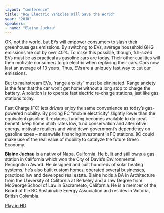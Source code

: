 ```yaml
---
layout: "conference"
title: "How Electric Vehicles Will Save the World"
year: "2010"
speakers:
- name: "Blaine Juchau"
---
```



OK, not the world, but EVs will empower consumers to slash their greenhouse
gas emissions. By switching to EVs, average household GHG emissions are cut by
over 40%. To make this possible, though, full-sized EVs must be as practical
as gasoline cars are today. Their other qualities will then motivate consumers
to go electric when replacing their cars. Cars now last an average of 13
years. Thus, EVs are a uniquely fast way to cut our emissions.

But to mainstream EVs, “range anxiety” must be eliminated. Range anxiety is
the fear that the car won’t get home without a long stop to charge the
battery. A solution is to operate fast electric re-charge stations, just like
gas stations today.

Fast Charge (FC) lets drivers enjoy the same convenience as today’s gas-
powered mobility. By pricing FC “mobile electricity” slightly lower than the
equivalent gasoline it replaces, funding becomes available to do great
benefit: keep home utility rates low, fund conservation and alternative
energy, motivate retailers and wind down government’s dependency on gasoline
taxes – meanwhile financing investment in FC stations. BC could make use of
the real value of mobility to catalyze the future Green Economy.

**Blaine Juchau** is a native of Napa, California. He built and still owns a
gas station in California which won the City of Davis’s Environmental
Recognition Award. He designed and built hundreds of solar heating systems.
He’s also built custom homes, operated several businesses, practiced law and
developed real estate. Blaine holds a BA in Architecture from the University
of California at Berkeley and a Law Degree from McGeorge School of Law in
Sacramento, California. He is a member of the Board of the BC Sustainable
Energy Association and resides in Victoria, British Columbia.


[ Play in HD
](https://web.archive.org/web/20210413201755/https://www.youtube.com/v/8VyBZEdOXk0?fs=1&hl=en_US&rel=0&hd=1)


[//]: # (Retrieved from https://web.archive.org/web/20210416135337/https://www.ideawave.ca/the-conference/how-electric-vehicles-will-save-the-world)